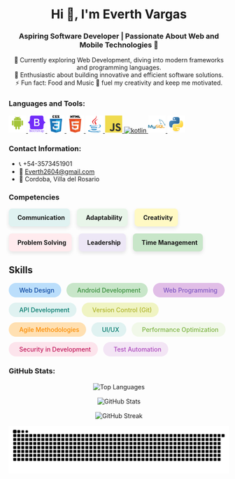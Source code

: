 <h1 align="center">Hi 👋, I'm Everth Vargas</h1>
<h3 align="center">Aspiring Software Developer | Passionate About Web and Mobile Technologies 🌟</h3>

<p align="center">
  🌱 Currently exploring Web Development, diving into modern frameworks and programming languages.<br>
  🚀 Enthusiastic about building innovative and efficient software solutions.<br>
  ⚡ Fun fact: Food and Music 🎵 fuel my creativity and keep me motivated.
</p>
<h3 align="left">Languages and Tools:</h3>
<p align="left">
    <a href="https://developer.android.com" target="_blank" rel="noreferrer">
        <img src="https://raw.githubusercontent.com/devicons/devicon/master/icons/android/android-original-wordmark.svg" alt="android" width="40" height="40" />
    </a>
    <a href="https://getbootstrap.com" target="_blank" rel="noreferrer">
        <img src="https://raw.githubusercontent.com/devicons/devicon/master/icons/bootstrap/bootstrap-plain-wordmark.svg" alt="bootstrap" width="40" height="40" />
    </a>
    <a href="https://www.w3schools.com/css/" target="_blank" rel="noreferrer">
        <img src="https://raw.githubusercontent.com/devicons/devicon/master/icons/css3/css3-original-wordmark.svg" alt="css3" width="40" height="40" />
    </a>
    <a href="https://www.w3.org/html/" target="_blank" rel="noreferrer">
        <img src="https://raw.githubusercontent.com/devicons/devicon/master/icons/html5/html5-original-wordmark.svg" alt="html5" width="40" height="40" />
    </a>
    <a href="https://www.java.com" target="_blank" rel="noreferrer">
        <img src="https://raw.githubusercontent.com/devicons/devicon/master/icons/java/java-original.svg" alt="java" width="40" height="40" />
    </a>
    <a href="https://developer.mozilla.org/en-US/docs/Web/JavaScript" target="_blank" rel="noreferrer">
        <img src="https://raw.githubusercontent.com/devicons/devicon/master/icons/javascript/javascript-original.svg" alt="javascript" width="40" height="40" />
    </a>
    <a href="https://kotlinlang.org" target="_blank" rel="noreferrer">
        <img src="https://www.vectorlogo.zone/logos/kotlinlang/kotlinlang-icon.svg" alt="kotlin" width="40" height="40" />
    </a>
    <a href="https://www.mysql.com/" target="_blank" rel="noreferrer">
        <img src="https://raw.githubusercontent.com/devicons/devicon/master/icons/mysql/mysql-original-wordmark.svg" alt="mysql" width="40" height="40" />
    </a>
    <a href="https://www.python.org" target="_blank" rel="noreferrer">
        <img src="https://raw.githubusercontent.com/devicons/devicon/master/icons/python/python-original.svg" alt="python" width="40" height="40" />
    </a>
</p>

<h3>Contact Information:</h3>
<ul>
    <li>📞 +54-3573451901</li>
    <li>📧 <a href="mailto:Everth2604@gmail.com">Everth2604@gmail.com</a></li>
    <li>📍 Cordoba, Villa del Rosario</li>
</ul>

### **Competencies**

<div style="display: flex; flex-wrap: wrap; gap: 16px;">
  <div style="display: flex; align-items: center; background-color: #e0f2f1; padding: 12px; border-radius: 8px; box-shadow: 0 4px 8px rgba(0,0,0,0.1);">
    <i class="fas fa-comments" style="color: #00796b; font-size: 20px; margin-right: 8px;"></i>
    <div>
      <strong>Communication</strong>
    </div>
  </div>
  <div style="display: flex; align-items: center; background-color: #e8f5e9; padding: 12px; border-radius: 8px; box-shadow: 0 4px 8px rgba(0,0,0,0.1);">
    <i class="fas fa-sync-alt" style="color: #388e3c; font-size: 20px; margin-right: 8px;"></i>
    <div>
      <strong>Adaptability</strong>
    </div>
  </div>
  <div style="display: flex; align-items: center; background-color: #fff9c4; padding: 12px; border-radius: 8px; box-shadow: 0 4px 8px rgba(0,0,0,0.1);">
    <i class="fas fa-lightbulb" style="color: #fbc02d; font-size: 20px; margin-right: 8px;"></i>
    <div>
      <strong>Creativity</strong>
    </div>
  </div>
  <div style="display: flex; align-items: center; background-color: #ffebee; padding: 12px; border-radius: 8px; box-shadow: 0 4px 8px rgba(0,0,0,0.1);">
    <i class="fas fa-tachometer-alt" style="color: #d32f2f; font-size: 20px; margin-right: 8px;"></i>
    <div>
      <strong>Problem Solving</strong>
    </div>
  </div>
  <div style="display: flex; align-items: center; background-color: #ede7f6; padding: 12px; border-radius: 8px; box-shadow: 0 4px 8px rgba(0,0,0,0.1);">
    <i class="fas fa-users" style="color: #5e35b1; font-size: 20px; margin-right: 8px;"></i>
    <div>
      <strong>Leadership</strong>
    </div>
  </div>
  <div style="display: flex; align-items: center; background-color: #c8e6c9; padding: 12px; border-radius: 8px; box-shadow: 0 4px 8px rgba(0,0,0,0.1);">
    <i class="fas fa-clock" style="color: #43a047; font-size: 20px; margin-right: 8px;"></i>
    <div>
      <strong>Time Management</strong>
    </div>
  </div>
</div>

## Skills

<div style="display: flex; flex-wrap: wrap; gap: 12px;">
  <span style="background-color: #bbdefb; color: #0d47a1; font-size: 14px; font-weight: 500; padding: 8px 16px; border-radius: 9999px; display: flex; align-items: center;">
    <i class="fas fa-laptop-code" style="color: #0d47a1; font-size: 16px; margin-right: 8px;"></i> Web Design
  </span>
  <span style="background-color: #c8e6c9; color: #388e3c; font-size: 14px; font-weight: 500; padding: 8px 16px; border-radius: 9999px; display: flex; align-items: center;">
    <i class="fab fa-android" style="color: #388e3c; font-size: 16px; margin-right: 8px;"></i> Android Development
  </span>
  <span style="background-color: #e1bee7; color: #7e57c2; font-size: 14px; font-weight: 500; padding: 8px 16px; border-radius: 9999px; display: flex; align-items: center;">
    <i class="fas fa-code" style="color: #7e57c2; font-size: 16px; margin-right: 8px;"></i> Web Programming
  </span>
  <span style="background-color: #e0f2f1; color: #00796b; font-size: 14px; font-weight: 500; padding: 8px 16px; border-radius: 9999px; display: flex; align-items: center;">
    <i class="fas fa-cogs" style="color: #00796b; font-size: 16px; margin-right: 8px;"></i> API Development
  </span>
  <span style="background-color: #f0f4c3; color: #afb42b; font-size: 14px; font-weight: 500; padding: 8px 16px; border-radius: 9999px; display: flex; align-items: center;">
    <i class="fab fa-git" style="color: #afb42b; font-size: 16px; margin-right: 8px;"></i> Version Control (Git)
  </span>
  <span style="background-color: #ffe0b2; color: #fb8c00; font-size: 14px; font-weight: 500; padding: 8px 16px; border-radius: 9999px; display: flex; align-items: center;">
    <i class="fas fa-tachometer-alt" style="color: #fb8c00; font-size: 16px; margin-right: 8px;"></i> Agile Methodologies
  </span>
  <span style="background-color: #e0f2f1; color: #00796b; font-size: 14px; font-weight: 500; padding: 8px 16px; border-radius: 9999px; display: flex; align-items: center;">
    <i class="fas fa-paint-brush" style="color: #00796b; font-size: 16px; margin-right: 8px;"></i> UI/UX
  </span>
  <span style="background-color: #f1f8e9; color: #7cb342; font-size: 14px; font-weight: 500; padding: 8px 16px; border-radius: 9999px; display: flex; align-items: center;">
    <i class="fas fa-chart-line" style="color: #7cb342; font-size: 16px; margin-right: 8px;"></i> Performance Optimization
  </span>
  <span style="background-color: #fce4ec; color: #c2185b; font-size: 14px; font-weight: 500; padding: 8px 16px; border-radius: 9999px; display: flex; align-items: center;">
    <i class="fas fa-lock" style="color: #c2185b; font-size: 16px; margin-right: 8px;"></i> Security in Development
  </span>
  <span style="background-color: #f3e5f5; color: #ab47bc; font-size: 14px; font-weight: 500; padding: 8px 16px; border-radius: 9999px; display: flex; align-items: center;">
    <i class="fas fa-robot" style="color: #ab47bc; font-size: 16px; margin-right: 8px;"></i> Test Automation
  </span>
</div>
<h3>GitHub Stats:</h3>
<p align="center">
    <img align="center" src="https://github-readme-stats.vercel.app/api/top-langs?username=everth2604&show_icons=true&locale=en&bg_color=0d1117&text_color=ffffff&layout=compact" alt="Top Languages" />
    </p>
    <p align="center">
    <img align="center" src="https://github-readme-stats.vercel.app/api?username=everth2604&show_icons=true&locale=en&bg_color=0d1117&text_color=ffffff" alt="GitHub Stats" />
     </p>
    <p align="center">
    <img align="center" src="https://github-readme-streak-stats.herokuapp.com/?user=everth2604&theme=dark&background=0d1117&date_format=M%20j%5B%2C%20Y%5D" alt="GitHub Streak" />
    </p>

![Snake Game](https://github.com/7oSkaaa/7oSkaaa/blob/output/github-contribution-grid-snake.svg)

